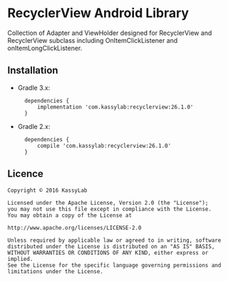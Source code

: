 # RecyclerView Android Library

Collection of Adapter and ViewHolder designed for RecyclerView and RecyclerView subclass including OnItemClickListener and onItemLongClickListener.

## Installation

- Gradle 3.x:

		dependencies {
			implementation 'com.kassylab:recyclerview:26.1.0'
		}

- Gradle 2.x:

		dependencies {
			compile 'com.kassylab:recyclerview:26.1.0'
		}

## Licence

	Copyright © 2016 KassyLab

	Licensed under the Apache License, Version 2.0 (the "License");
	you may not use this file except in compliance with the License.
	You may obtain a copy of the License at

	http://www.apache.org/licenses/LICENSE-2.0

	Unless required by applicable law or agreed to in writing, software
	distributed under the License is distributed on an "AS IS" BASIS,
	WITHOUT WARRANTIES OR CONDITIONS OF ANY KIND, either express or 
	implied.
	See the License for the specific language governing permissions and
	limitations under the License.
